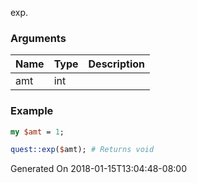 exp.
### Arguments
**Name**|**Type**|**Description**
:---|:---|:---
amt|int|

### Example

```perl
my $amt = 1;

quest::exp($amt); # Returns void
```


Generated On 2018-01-15T13:04:48-08:00